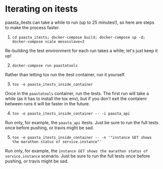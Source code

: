 Iterating on itests
===

paasta_itests can take a while to run (up to 25 minutes!), so here are steps to
make the process faster.

1. `cd paasta_itests; docker-compose build; docker-compose up -d; docker-compose scale mesosslave=3`

Re-building the test environment for each run takes a while; let's just keep it up!

2. `docker-compose run paastatools`

Rather than letting tox run the itest container, run it yourself.

3. `tox -e paasta_itests_inside_container`

Once in the `paastatools` container, run the tests. The first run will take a while
(as it has to install the tox env), but if you don't exit the contaienr between
runs it will be faster in the future.

4. `tox -e paasta_itests_inside_container -- -i paasta_api`

Run only, for example, the `paasta_api` itests. Just be sure to run the full tests
once before pushing, or travis might be sad.

5. `tox -e paasta_itests_inside_container -- -n '"instance GET shows the marathon status of service.instance"'`

Run only, for example, the `instance GET shows the marathon status of service.instance`
scenario. Just be sure to run the full tests once before pushing, or travis
might be sad.
